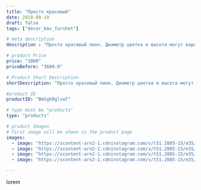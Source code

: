```yaml
---
title: "Просто красивый"
date: 2018-08-10
draft: false
tags: ["decor_kmv_furshet"]

# meta description
description : "Просто красивый пион. Диаметр цветка и высота могут варьироваться. Цветовая гамма любая🌺🌺🌺материал не токсичен, влагоустойчив,не подвержен перепаду температур#р"

# product Price
price: "3000"
priceBefore: "3600.0"

# Product Short Description
shortDescription: "Просто красивый пион. Диаметр цветка и высота могут варьироваться. Цветовая гамма любая🌺🌺🌺материал не токсичен, влагоустойчив,не подвержен перепаду температур#ростовыецветыпион#большиецветыаренда#цветыфоамиран#цветывгоршках#цветыизолон#большиецветываренду#"

#product ID
productID: "BmSgkBglvaT"

# type must be "products"
type: "products"

# product Images
# first image will be shown in the product page
images:
  - image: "https://scontent-arn2-1.cdninstagram.com/v/t51.2885-15/e35/37894814_307515416475445_2947804843164565504_n.jpg?se=7&tp=1&_nc_ht=scontent-arn2-1.cdninstagram.com&_nc_cat=101&_nc_ohc=5YlHcqiRdj0AX_vqJnd&oh=12a119fe7056350b4f9362f3b637622e&oe=606D7AF0&ig_cache_key=MTg0MjY3ODE4NzMyMDg5MDc5OQ%3D%3D.2"
  - image: "https://scontent-arn2-2.cdninstagram.com/v/t51.2885-15/e35/37930831_273566353455704_9085501933090766848_n.jpg?se=7&tp=1&_nc_ht=scontent-arn2-2.cdninstagram.com&_nc_cat=108&_nc_ohc=lm3cOMXWNL0AX_eA2bX&oh=1e99c5725b66a6d22cfc624b900c6b0d&oe=606B8520&ig_cache_key=MTg0MjY3ODMyMzkwNDIwMTU2NQ%3D%3D.2"
  - image: "https://scontent-arn2-1.cdninstagram.com/v/t51.2885-15/e35/37970508_224970194884463_4008294317939490816_n.jpg?se=7&tp=1&_nc_ht=scontent-arn2-1.cdninstagram.com&_nc_cat=111&_nc_ohc=X_0coRmihrIAX_AO_Na&oh=745c53aa23dff1e93adb31f96773c6f3&oe=606C3D6C&ig_cache_key=MTg0MjY3ODM3ODI3OTAzMzc0Ng%3D%3D.2"
  - image: "https://scontent-arn2-1.cdninstagram.com/v/t51.2885-15/e35/38081605_276684346442524_3882964234484580352_n.jpg?se=7&tp=1&_nc_ht=scontent-arn2-1.cdninstagram.com&_nc_cat=104&_nc_ohc=61ToO7RVh5wAX8OyCNc&oh=eca78c62510e2ec4ba0a3ebf2d9bf562&oe=6069B287&ig_cache_key=MTg0MjY3ODIwMjc5NzY1NTY4Mw%3D%3D.2"

---
```

lorem
